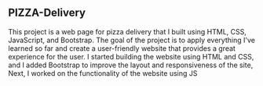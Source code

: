 ## PIZZA-Delivery 
This project is a web page for pizza delivery that I built using HTML, CSS, JavaScript, and Bootstrap. The goal of the project is to apply everything I've learned so far and create a user-friendly website that provides a great experience for the user.
I started building the website using HTML and CSS, and I added Bootstrap to improve the layout and responsiveness of the site, Next, I worked on the functionality of the website using JS

